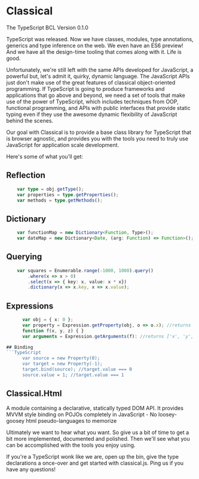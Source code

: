 # Classical
The TypeScript BCL
Version 0.1.0

TypeScript was released.
Now we have classes, modules, type annotations, generics and type inference on the web. We even have an ES6 preview! 
And we have all the design-time tooling that comes along with it. 
Life is good.

Unfortunately, we're still left with the same APIs developed for JavaScript, a powerful but, let's admit it, quirky, dynamic language. 
The JavaScript APIs just don't make use of the great features of classical object-oriented programming. If TypeScript is going to produce 
frameworks and applications that go above and beyond, we need a set of tools that make use of the power of TypeScript, which includes 
techniques from OOP, functional programming, and APIs with public interfaces that provide static typing even if they use the awesome 
dynamic flexibility of JavaScript behind the scenes. 

Our goal with Classical is to provide a base class library for TypeScript that is browser agnostic, and provides
you with the tools you need to truly use JavaScript for application scale development. 

Here's some of what you'll get:

## Reflection
```TypeScript
	var type = obj.getType();
	var properties = type.getProperties();
    var methods = type.getMethods();
```

## Dictionary
```TypeScript
	var functionMap = new Dictionary<Function, Type>();
	var dateMap = new Dictionary<Date, (arg: Function) => Function>();
```
     
## Querying
```TypeScript
    var squares = Enumerable.range(-1000, 1000).query()
		.where(x => x > 0)
        .select(x => { key: x, value: x * x})
        .dictionary(x => x.key, x => x.value);
```
  
## Expressions
```TypeScript
	  var obj = { x: 0 };
	  var property = Expression.getProperty(obj, o => o.x); //returns 'x'
	  function f(x, y, z) { }
	  var arguments = Expression.getArguments(f): //returns ['x', 'y', 'z']

## Binding
```TypeScript
	  var source = new Property(0);
	  var target = new Property(-1);
	  target.bind(source); //target.value === 0
	  source.value = 1; //target.value === 1
```

## Classical.Html
A module containing a declarative, statically typed DOM API.
It provides MVVM style binding on POJOs completely in JavaScript -
No loosey-goosey html pseudo-languages to memorize

Ultimately we want to hear what you want. 
So give us a bit of time to get a bit more implemented, documented and polished.
Then we'll see what you can be accomplished with the tools you enjoy using.

If you're a TypeScript wonk like we are, open up the bin, give the type declarations a once-over and get started with classical.js.
Ping us if you have any questions!

